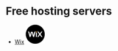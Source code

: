 # Free hosting servers
- [Wix](https://www.wix.com/) <img src="wix.png" alt="" width="50" height="50" /> 
